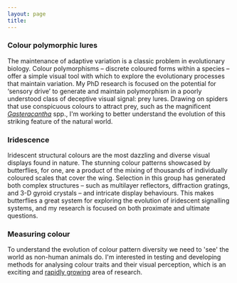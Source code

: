 ```yaml
---
layout: page
title: 
---
```


### Colour polymorphic lures

The maintenance of adaptive variation is a classic problem in evolutionary biology. Colour polymorphisms – discrete coloured forms within a species – offer a simple visual tool with which to explore the evolutionary processes that maintain variation. My PhD research is focused on the potential for ‘sensory drive’ to generate and maintain polymorphism in a poorly understood class of deceptive visual signal: prey lures. Drawing on spiders that use conspicuous colours to attract prey, such as the magnificent [_Gasteracantha_](http://www.google.com/images?q=gasteracantha) spp., I'm working to better understand the evolution of this striking feature of the natural world.

### Iridescence

Iridescent structural colours are the most dazzling and diverse visual displays found in nature. The stunning colour patterns showcased by butterflies, for one, are a product of the mixing of thousands of individually coloured scales that cover the wing. Selection in this group has generated both complex structures – such as multilayer reflectors, diffraction gratings, and 3-D gyroid crystals – and intricate display behaviours. This makes butterflies a great system for exploring the evolution of iridescent signalling systems, and my research is focused on both proximate and ultimate questions.

### Measuring colour

To understand the evolution of colour pattern diversity we need to 'see' the world as non-human animals do. I'm interested in testing and developing methods for analysing colour traits and their visual perception, which is an exciting and [rapidly growing](https://github.com/thomased/colour_methods_papers) area of research.